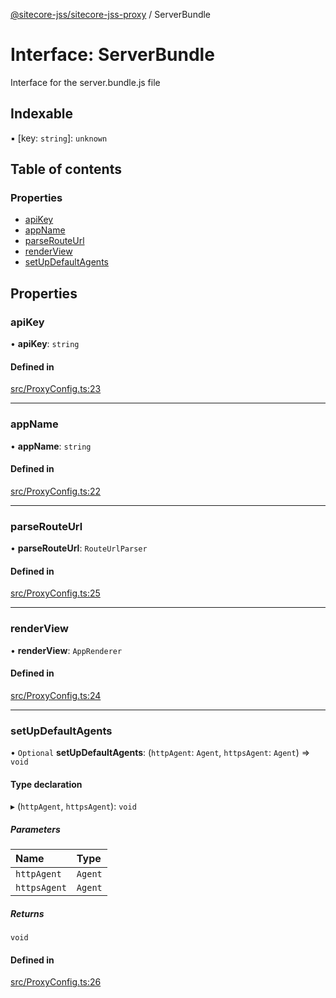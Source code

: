 [@sitecore-jss/sitecore-jss-proxy](../README.md) / ServerBundle

# Interface: ServerBundle

Interface for the server.bundle.js file

## Indexable

▪ [key: `string`]: `unknown`

## Table of contents

### Properties

- [apiKey](ServerBundle.md#apikey)
- [appName](ServerBundle.md#appname)
- [parseRouteUrl](ServerBundle.md#parserouteurl)
- [renderView](ServerBundle.md#renderview)
- [setUpDefaultAgents](ServerBundle.md#setupdefaultagents)

## Properties

### apiKey

• **apiKey**: `string`

#### Defined in

[src/ProxyConfig.ts:23](https://github.com/Sitecore/jss/blob/fb32a11df/packages/sitecore-jss-proxy/src/ProxyConfig.ts#L23)

___

### appName

• **appName**: `string`

#### Defined in

[src/ProxyConfig.ts:22](https://github.com/Sitecore/jss/blob/fb32a11df/packages/sitecore-jss-proxy/src/ProxyConfig.ts#L22)

___

### parseRouteUrl

• **parseRouteUrl**: `RouteUrlParser`

#### Defined in

[src/ProxyConfig.ts:25](https://github.com/Sitecore/jss/blob/fb32a11df/packages/sitecore-jss-proxy/src/ProxyConfig.ts#L25)

___

### renderView

• **renderView**: `AppRenderer`

#### Defined in

[src/ProxyConfig.ts:24](https://github.com/Sitecore/jss/blob/fb32a11df/packages/sitecore-jss-proxy/src/ProxyConfig.ts#L24)

___

### setUpDefaultAgents

• `Optional` **setUpDefaultAgents**: (`httpAgent`: `Agent`, `httpsAgent`: `Agent`) => `void`

#### Type declaration

▸ (`httpAgent`, `httpsAgent`): `void`

##### Parameters

| Name | Type |
| :------ | :------ |
| `httpAgent` | `Agent` |
| `httpsAgent` | `Agent` |

##### Returns

`void`

#### Defined in

[src/ProxyConfig.ts:26](https://github.com/Sitecore/jss/blob/fb32a11df/packages/sitecore-jss-proxy/src/ProxyConfig.ts#L26)
